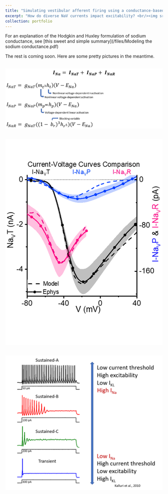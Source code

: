 ```yaml
---
title: "Simulating vestibular afferent firing using a conductance-based model"
excerpt: "How do diverse NaV currents impact excitability? <br/><img src='/images/HHmodel.png'>"
collection: portfolio
---
```


For an explanation of the Hodgkin and Huxley formulation of sodium conductance, see [this sweet and simple summary](/files/Modeling the sodium conductance.pdf)

The rest is coming soon. Here are some pretty pictures in the meantime.

<br/><img src='/images/modelings eqs.png'>

<br/><img src='/images/Manuscript_fig_1D.png'>

<br/><img src='/images/Model spiking.png'>


